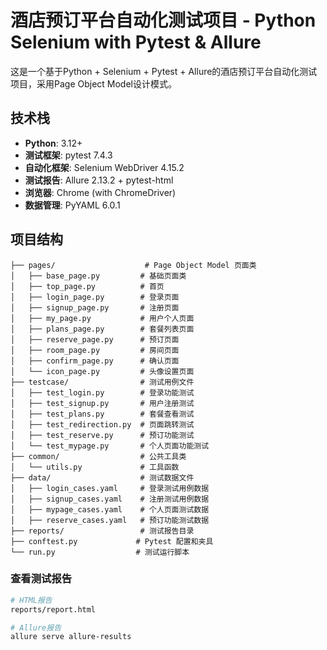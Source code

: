 # 酒店预订平台自动化测试项目 - Python Selenium with Pytest & Allure

这是一个基于Python + Selenium + Pytest + Allure的酒店预订平台自动化测试项目，采用Page Object Model设计模式。

## 技术栈

- **Python**: 3.12+
- **测试框架**: pytest 7.4.3
- **自动化框架**: Selenium WebDriver 4.15.2
- **测试报告**: Allure 2.13.2 + pytest-html
- **浏览器**: Chrome (with ChromeDriver)
- **数据管理**: PyYAML 6.0.1

## 项目结构

```
├── pages/                    # Page Object Model 页面类
│   ├── base_page.py         # 基础页面类
│   ├── top_page.py          # 首页
│   ├── login_page.py        # 登录页面
│   ├── signup_page.py       # 注册页面
│   ├── my_page.py           # 用户个人页面
│   ├── plans_page.py        # 套餐列表页面
│   ├── reserve_page.py      # 预订页面
│   ├── room_page.py         # 房间页面
│   ├── confirm_page.py      # 确认页面
│   └── icon_page.py         # 头像设置页面
├── testcase/                # 测试用例文件
│   ├── test_login.py        # 登录功能测试
│   ├── test_signup.py       # 用户注册测试
│   ├── test_plans.py        # 套餐查看测试
│   ├── test_redirection.py  # 页面跳转测试
│   ├── test_reserve.py      # 预订功能测试
│   └── test_mypage.py       # 个人页面功能测试
├── common/                  # 公共工具类
│   └── utils.py             # 工具函数
├── data/                    # 测试数据文件
│   ├── login_cases.yaml     # 登录测试用例数据
│   ├── signup_cases.yaml    # 注册测试用例数据
│   ├── mypage_cases.yaml    # 个人页面测试数据
│   ├── reserve_cases.yaml   # 预订功能测试数据
├── reports/                 # 测试报告目录
├── conftest.py             # Pytest 配置和夹具
└── run.py                  # 测试运行脚本
```

### 查看测试报告
```bash
# HTML报告
reports/report.html

# Allure报告
allure serve allure-results
```